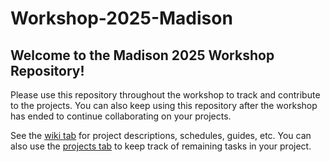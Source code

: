 # Workshop-2025-Madison

## Welcome to the Madison 2025 Workshop Repository!

Please use this repository throughout the workshop to track and contribute to the projects. You can also keep using this repository after the workshop has ended to continue collaborating on your projects.

See the [wiki tab](https://github.com/Macaulay2/Workshop-2025-Madison/wiki) for project descriptions, schedules, guides, etc. You can also use the [projects tab](https://github.com/Macaulay2/Workshop-2025-Madison/projects) to keep track of remaining tasks in your project.
